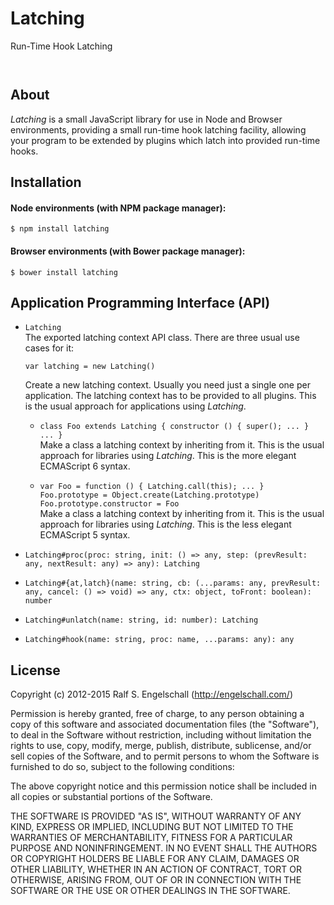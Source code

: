 
Latching
========

Run-Time Hook Latching

<p/>
<img src="https://nodei.co/npm/latching.png?downloads=true&stars=true" alt=""/>

<p/>
<img src="https://david-dm.org/rse/latching.png" alt=""/>

About
-----

*Latching* is a small JavaScript library for use in Node and Browser
environments, providing a small run-time hook latching facility,
allowing your program to be extended by plugins which latch into
provided run-time hooks.

Installation
------------

#### Node environments (with NPM package manager):

```shell
$ npm install latching
```

#### Browser environments (with Bower package manager):

```shell
$ bower install latching
```

Application Programming Interface (API)
---------------------------------------

- `Latching`<br/>
   The exported latching context API class. There are three usual use cases for it:

    ```
    var latching = new Latching()
    ```

    Create a new latching context. Usually you need just a
    single one per application. The latching context has to be provided
    to all plugins. This is the usual approach for applications using *Latching*.

    - `class Foo extends Latching { constructor () { super(); ... } ... }`<br/>
       Make a class a latching context by inheriting from it.
       This is the usual approach for libraries using *Latching*.
       This is the more elegant ECMAScript 6 syntax.

    - `var Foo = function () { Latching.call(this); ... }`<br/>
      `Foo.prototype = Object.create(Latching.prototype)`<br/>
      `Foo.prototype.constructor = Foo`<br/>
       Make a class a latching context by inheriting from it.
       This is the usual approach for libraries using *Latching*.
       This is the less elegant ECMAScript 5 syntax.

- `Latching#proc(proc: string, init: () => any, step: (prevResult: any, nextResult: any) => any): Latching`<br/>

- `Latching#{at,latch}(name: string, cb: (...params: any, prevResult: any, cancel: () => void) => any, ctx: object, toFront: boolean): number`<br/>

- `Latching#unlatch(name: string, id: number): Latching`<br/>

- `Latching#hook(name: string, proc: name, ...params: any): any`<br/>

License
-------

Copyright (c) 2012-2015 Ralf S. Engelschall (http://engelschall.com/)

Permission is hereby granted, free of charge, to any person obtaining
a copy of this software and associated documentation files (the
"Software"), to deal in the Software without restriction, including
without limitation the rights to use, copy, modify, merge, publish,
distribute, sublicense, and/or sell copies of the Software, and to
permit persons to whom the Software is furnished to do so, subject to
the following conditions:

The above copyright notice and this permission notice shall be included
in all copies or substantial portions of the Software.

THE SOFTWARE IS PROVIDED "AS IS", WITHOUT WARRANTY OF ANY KIND,
EXPRESS OR IMPLIED, INCLUDING BUT NOT LIMITED TO THE WARRANTIES OF
MERCHANTABILITY, FITNESS FOR A PARTICULAR PURPOSE AND NONINFRINGEMENT.
IN NO EVENT SHALL THE AUTHORS OR COPYRIGHT HOLDERS BE LIABLE FOR ANY
CLAIM, DAMAGES OR OTHER LIABILITY, WHETHER IN AN ACTION OF CONTRACT,
TORT OR OTHERWISE, ARISING FROM, OUT OF OR IN CONNECTION WITH THE
SOFTWARE OR THE USE OR OTHER DEALINGS IN THE SOFTWARE.


